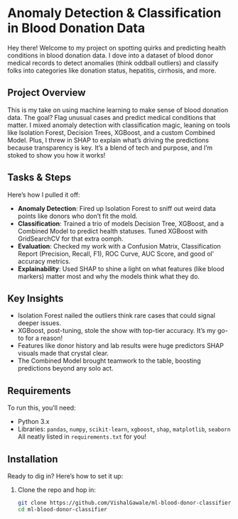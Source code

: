 # Anomaly Detection & Classification in Blood Donation Data
Hey there! Welcome to my project on spotting quirks and predicting health conditions in blood donation data. I dove into a dataset of blood donor medical records to detect anomalies (think oddball outliers) and classify folks into categories like donation status, hepatitis, cirrhosis, and more.

## Project Overview  
This is my take on using machine learning to make sense of blood donation data. The goal? Flag unusual cases and predict medical conditions that matter. I mixed anomaly detection with classification magic, leaning on tools like Isolation Forest, Decision Trees, XGBoost, and a custom Combined Model. Plus, I threw in SHAP to explain what’s driving the predictions because transparency is key. It’s a blend of tech and purpose, and I’m stoked to show you how it works!

## Tasks & Steps  
Here’s how I pulled it off:  
- **Anomaly Detection**: Fired up Isolation Forest to sniff out weird data points like donors who don’t fit the mold.  
- **Classification**: Trained a trio of models Decision Tree, XGBoost, and a Combined Model to predict health statuses. Tuned XGBoost with GridSearchCV for that extra oomph.  
- **Evaluation**: Checked my work with a Confusion Matrix, Classification Report (Precision, Recall, F1), ROC Curve, AUC Score, and good ol’ accuracy metrics.  
- **Explainability**: Used SHAP to shine a light on what features (like blood markers) matter most and why the models think what they do.  

## Key Insights  
- Isolation Forest nailed the outliers think rare cases that could signal deeper issues.  
- XGBoost, post-tuning, stole the show with top-tier accuracy. It’s my go-to for a reason!  
- Features like donor history and lab results were huge predictors SHAP visuals made that crystal clear.  
- The Combined Model brought teamwork to the table, boosting predictions beyond any solo act.  

## Requirements  
To run this, you’ll need:  
- Python 3.x  
- Libraries: `pandas`, `numpy`, `scikit-learn`, `xgboost`, `shap`, `matplotlib`, `seaborn`  
All neatly listed in `requirements.txt` for you!

## Installation  
Ready to dig in? Here’s how to set it up:  
1. Clone the repo and hop in:  
   ```bash  
   git clone https://github.com/VishalGawale/ml-blood-donor-classifier.git  
   cd ml-blood-donor-classifier 
